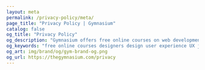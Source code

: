 ```yaml
---
layout: meta
permalink: /privacy-policy/meta/
page_title: "Privacy Policy | Gymnasium"
catalog: false
og_title: "Privacy Policy"
og_description: "Gymnasium offers free online courses on web development, design, user experience, and content creation."
og_keywords: "free online courses designers design user experience UX javascript node nodejs sketch wordpress drupal UI"
og_art: img/brand/og/gym-brand-og.png
og_url: https://thegymnasium.com/privacy
---
```


